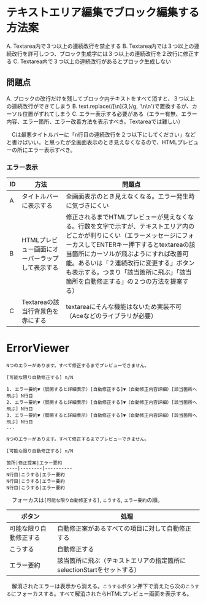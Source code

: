 # テキストエリア編集でブロック編集する方法案

A. Textarea内で３つ以上の連続改行を禁止する
B. Textarea内では３つ以上の連続改行を許可しつつ、ブロック生成字には３つ以上の連続改行を２改行に修正する
C. Textarea内で３つ以上の連続改行があるとブロック生成しない

## 問題点

A. ブロックの改行だけを残してブロック内テキストをすべて消すと、３つ以上の連続改行ができてしまう
B. text.replace(/[\n]{3,}/g, '\n\n')で置換するが、カーソル位置がずれてしまう
C. エラー表示する必要がある（エラー有無、エラー内容、エラー箇所、エラー改善方法を表示すべき。Textareaでは難しい）

　Cは最悪タイトルバーに「n行目の連続改行を２つ以下にしてください」などと書けばいい。と思ったが全画面表示のとき見えなくなるので、HTMLプレビューの所にエラー表示すべき。

### エラー表示

ID|方法|問題点
--|----|------
A|タイトルバーに表示する|全画面表示のとき見えなくなる。エラー発生時に気づきにくい
B|HTMLプレビュー画面にオーバーラップして表示する|修正されるまでHTMLプレビューが見えなくなる。行数を文字で示すが、テキストエリア内のどこかが判りにくい（エラーメッセージにフォーカスしてENTERキー押下するとtextareaの該当箇所にカーソルが飛ぶようにすれば改善可能。あるいは「２連続改行に変更する」ボタンも表示する。つまり「該当箇所に飛ぶ」「該当箇所を自動修正する」の２つの方法を提案する）
C|Textareaの該当行背景色を赤にする|textareaにそんな機能はないため実装不可（Aceなどのライブラリが必要）

# ErrorViewer

```
Nつのエラーがあります。すべて修正するまでプレビューできません。

[可能な限り自動修正する] n/N

1. エラー要約▼（展開すると詳細表示）[自動修正する]▼（自動修正内容詳細）[該当箇所へ飛ぶ] N行目
2. エラー要約▼（展開すると詳細表示）[自動修正する]▼（自動修正内容詳細）[該当箇所へ飛ぶ] N行目
3. エラー要約▼（展開すると詳細表示）[自動修正する]▼（自動修正内容詳細）[該当箇所へ飛ぶ] N行目
...

```

```
Nつのエラーがあります。すべて修正するまでプレビューできません。

[可能な限り自動修正する] n/N

箇所|修正提案|エラー要約
----|--------|----------
N行目|こうする|エラー要約
N行目|こうする|エラー要約
N行目|こうする|エラー要約
```

　フォーカスは`[可能な限り自動修正する]`, `こうする`, `エラー要約`の順。

ボタン|処理
------|----
可能な限り自動修正する|自動修正案があるすべての項目に対して自動修正する
こうする|自動修正する
エラー要約|該当箇所に飛ぶ（テキストエリアの指定箇所にselectionStartをセットする）

　解消されたエラーは表示から消える。`こうする`ボタン押下で消えたら次の`こうする`にフォーカスする。すべて解消されたらHTMLプレビュー画面を表示する。

